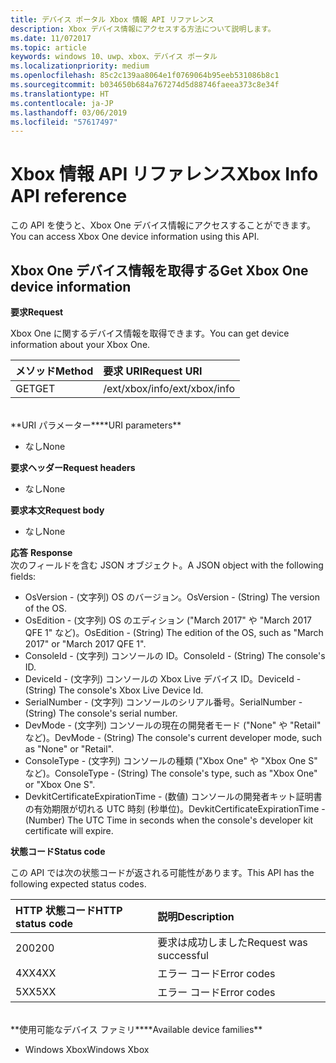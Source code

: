 ```yaml
---
title: デバイス ポータル Xbox 情報 API リファレンス
description: Xbox デバイス情報にアクセスする方法について説明します。
ms.date: 11/072017
ms.topic: article
keywords: windows 10、uwp、xbox、デバイス ポータル
ms.localizationpriority: medium
ms.openlocfilehash: 85c2c139aa8064e1f0769064b95eeb531086b8c1
ms.sourcegitcommit: b034650b684a767274d5d88746faeea373c8e34f
ms.translationtype: HT
ms.contentlocale: ja-JP
ms.lasthandoff: 03/06/2019
ms.locfileid: "57617497"
---
```

# <a name="xbox-info-api-reference"></a><span data-ttu-id="80914-104">Xbox 情報 API リファレンス</span><span class="sxs-lookup"><span data-stu-id="80914-104">Xbox Info API reference</span></span>   
<span data-ttu-id="80914-105">この API を使うと、Xbox One デバイス情報にアクセスすることができます。</span><span class="sxs-lookup"><span data-stu-id="80914-105">You can access Xbox One device information using this API.</span></span>

## <a name="get-xbox-one-device-information"></a><span data-ttu-id="80914-106">Xbox One デバイス情報を取得する</span><span class="sxs-lookup"><span data-stu-id="80914-106">Get Xbox One device information</span></span>

<span data-ttu-id="80914-107">**要求**</span><span class="sxs-lookup"><span data-stu-id="80914-107">**Request**</span></span>

<span data-ttu-id="80914-108">Xbox One に関するデバイス情報を取得できます。</span><span class="sxs-lookup"><span data-stu-id="80914-108">You can get device information about your Xbox One.</span></span>

<span data-ttu-id="80914-109">メソッド</span><span class="sxs-lookup"><span data-stu-id="80914-109">Method</span></span>      | <span data-ttu-id="80914-110">要求 URI</span><span class="sxs-lookup"><span data-stu-id="80914-110">Request URI</span></span>
:------     | :-----
<span data-ttu-id="80914-111">GET</span><span class="sxs-lookup"><span data-stu-id="80914-111">GET</span></span> | <span data-ttu-id="80914-112">/ext/xbox/info</span><span class="sxs-lookup"><span data-stu-id="80914-112">/ext/xbox/info</span></span>
<br />
<span data-ttu-id="80914-113">**URI パラメーター**</span><span class="sxs-lookup"><span data-stu-id="80914-113">**URI parameters**</span></span>

- <span data-ttu-id="80914-114">なし</span><span class="sxs-lookup"><span data-stu-id="80914-114">None</span></span>

<span data-ttu-id="80914-115">**要求ヘッダー**</span><span class="sxs-lookup"><span data-stu-id="80914-115">**Request headers**</span></span>

- <span data-ttu-id="80914-116">なし</span><span class="sxs-lookup"><span data-stu-id="80914-116">None</span></span>

<span data-ttu-id="80914-117">**要求本文**</span><span class="sxs-lookup"><span data-stu-id="80914-117">**Request body**</span></span>

- <span data-ttu-id="80914-118">なし</span><span class="sxs-lookup"><span data-stu-id="80914-118">None</span></span>

<span data-ttu-id="80914-119">**応答** </span><span class="sxs-lookup"><span data-stu-id="80914-119">**Response** </span></span>  
<span data-ttu-id="80914-120">次のフィールドを含む JSON オブジェクト。</span><span class="sxs-lookup"><span data-stu-id="80914-120">A JSON object with the following fields:</span></span>

* <span data-ttu-id="80914-121">OsVersion - (文字列) OS のバージョン。</span><span class="sxs-lookup"><span data-stu-id="80914-121">OsVersion - (String) The version of the OS.</span></span>
* <span data-ttu-id="80914-122">OsEdition - (文字列) OS のエディション ("March 2017" や "March 2017 QFE 1" など)。</span><span class="sxs-lookup"><span data-stu-id="80914-122">OsEdition - (String) The edition of the OS, such as "March 2017" or "March 2017 QFE 1".</span></span>
* <span data-ttu-id="80914-123">ConsoleId - (文字列) コンソールの ID。</span><span class="sxs-lookup"><span data-stu-id="80914-123">ConsoleId - (String) The console's ID.</span></span>
* <span data-ttu-id="80914-124">DeviceId - (文字列) コンソールの Xbox Live デバイス ID。</span><span class="sxs-lookup"><span data-stu-id="80914-124">DeviceId - (String) The console's Xbox Live Device Id.</span></span>
* <span data-ttu-id="80914-125">SerialNumber - (文字列) コンソールのシリアル番号。</span><span class="sxs-lookup"><span data-stu-id="80914-125">SerialNumber - (String) The console's serial number.</span></span>
* <span data-ttu-id="80914-126">DevMode - (文字列) コンソールの現在の開発者モード ("None" や "Retail" など)。</span><span class="sxs-lookup"><span data-stu-id="80914-126">DevMode - (String) The console's current developer mode, such as "None" or "Retail".</span></span>
* <span data-ttu-id="80914-127">ConsoleType - (文字列) コンソールの種類 ("Xbox One" や "Xbox One S" など)。</span><span class="sxs-lookup"><span data-stu-id="80914-127">ConsoleType - (String) The console's type, such as "Xbox One" or "Xbox One S".</span></span>
* <span data-ttu-id="80914-128">DevkitCertificateExpirationTime - (数値) コンソールの開発者キット証明書の有効期限が切れる UTC 時刻 (秒単位)。</span><span class="sxs-lookup"><span data-stu-id="80914-128">DevkitCertificateExpirationTime - (Number) The UTC Time in seconds when the console's developer kit certificate will expire.</span></span>

<span data-ttu-id="80914-129">**状態コード**</span><span class="sxs-lookup"><span data-stu-id="80914-129">**Status code**</span></span>

<span data-ttu-id="80914-130">この API では次の状態コードが返される可能性があります。</span><span class="sxs-lookup"><span data-stu-id="80914-130">This API has the following expected status codes.</span></span>

<span data-ttu-id="80914-131">HTTP 状態コード</span><span class="sxs-lookup"><span data-stu-id="80914-131">HTTP status code</span></span>      | <span data-ttu-id="80914-132">説明</span><span class="sxs-lookup"><span data-stu-id="80914-132">Description</span></span>
:------     | :-----
<span data-ttu-id="80914-133">200</span><span class="sxs-lookup"><span data-stu-id="80914-133">200</span></span> | <span data-ttu-id="80914-134">要求は成功しました</span><span class="sxs-lookup"><span data-stu-id="80914-134">Request was successful</span></span>
<span data-ttu-id="80914-135">4XX</span><span class="sxs-lookup"><span data-stu-id="80914-135">4XX</span></span> | <span data-ttu-id="80914-136">エラー コード</span><span class="sxs-lookup"><span data-stu-id="80914-136">Error codes</span></span>
<span data-ttu-id="80914-137">5XX</span><span class="sxs-lookup"><span data-stu-id="80914-137">5XX</span></span> | <span data-ttu-id="80914-138">エラー コード</span><span class="sxs-lookup"><span data-stu-id="80914-138">Error codes</span></span>

<br />
<span data-ttu-id="80914-139">**使用可能なデバイス ファミリ**</span><span class="sxs-lookup"><span data-stu-id="80914-139">**Available device families**</span></span>

* <span data-ttu-id="80914-140">Windows Xbox</span><span class="sxs-lookup"><span data-stu-id="80914-140">Windows Xbox</span></span>